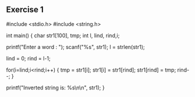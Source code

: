## Exercise 1

#include <stdio.h>
#include <string.h>
 
int main()
{
   char str1[100], tmp;
   int l, lind, rind,i;

   printf("Enter a word : ");
   scanf("%s", str1);
   l = strlen(str1);

   lind = 0;
   rind = l-1;
    
for(i=lind;i<rind;i++)
       {
       tmp = str1[i];
       str1[i] = str1[rind];
       str1[rind] = tmp;
       rind--;
   }
 
   printf("Inverted string is: %s\n\n", str1);
  }

